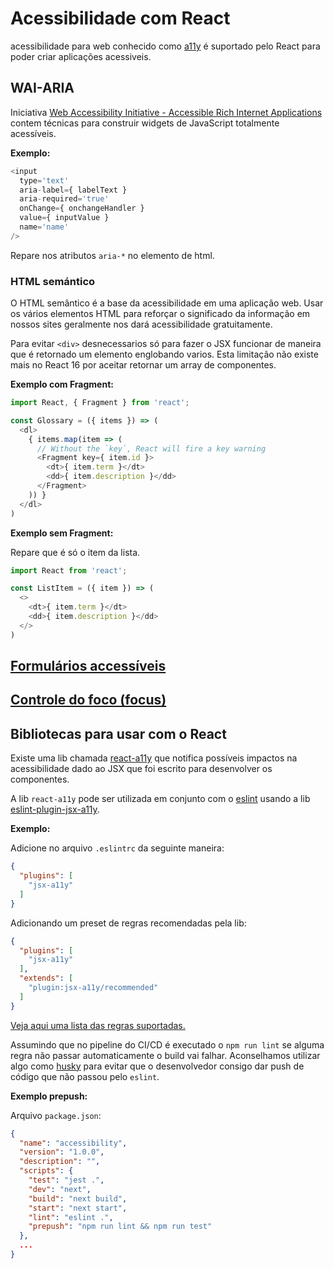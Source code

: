 # Acessibilidade com React

acessibilidade para web conhecido como [a11y](https://en.wiktionary.org/wiki/a11y) é suportado pelo React para poder criar aplicações acessiveis.

## WAI-ARIA

Iniciativa [Web Accessibility Initiative - Accessible Rich Internet Applications](https://www.w3.org/WAI/intro/aria) contem técnicas para construir widgets de JavaScript totalmente acessíveis.

**Exemplo:**

```javascript
<input
  type='text' 
  aria-label={ labelText }
  aria-required='true'
  onChange={ onchangeHandler }
  value={ inputValue }
  name='name'
/>
```
Repare nos atributos `aria-*` no elemento de html.

### HTML semántico

O HTML semântico é a base da acessibilidade em uma aplicação web. Usar os vários elementos HTML para reforçar o significado da informação em nossos sites geralmente nos dará acessibilidade gratuitamente.

Para evitar `<div>` desnecessarios só para fazer o JSX funcionar de maneira que é retornado um elemento englobando varios.
Esta limitação não existe mais no React 16 por aceitar retornar um array de componentes.

**Exemplo com Fragment:**
```javascript
import React, { Fragment } from 'react';

const Glossary = ({ items }) => (
  <dl>
    { items.map(item => (
      // Without the `key`, React will fire a key warning
      <Fragment key={ item.id }>
        <dt>{ item.term }</dt>
        <dd>{ item.description }</dd>
      </Fragment>
    )) }
  </dl>
)
```

**Exemplo sem Fragment:**

Repare que é só o item da lista.

```javascript
import React from 'react';

const ListItem = ({ item }) => (
  <>
    <dt>{ item.term }</dt>
    <dd>{ item.description }</dd>
  </>
)
```

## [Formulários accessíveis](https://reactjs.org/docs/accessibility.html#accessible-forms)

## [Controle do foco (focus)](https://reactjs.org/docs/accessibility.html#focus-control)

## Bibliotecas para usar com o React

Existe uma lib chamada [react-a11y](https://github.com/reactjs/react-a11y) que notifica possíveis impactos na acessibilidade dado ao JSX que foi escrito para desenvolver os componentes.

A lib `react-a11y` pode ser utilizada em conjunto com o [eslint](https://eslint.org/) usando a lib [eslint-plugin-jsx-a11y](https://github.com/evcohen/eslint-plugin-jsx-a11y).

**Exemplo:**

Adicione no arquivo `.eslintrc` da seguinte maneira:

```json
{
  "plugins": [
    "jsx-a11y"
  ]
}
```

Adicionando um preset de regras recomendadas pela lib:

```json
{
  "plugins": [
    "jsx-a11y"
  ],
  "extends": [
    "plugin:jsx-a11y/recommended"
  ]
}
```

[Veja aqui uma lista das regras suportadas.](https://github.com/evcohen/eslint-plugin-jsx-a11y#supported-rules)

Assumindo que no pipeline do CI/CD é executado o `npm run lint` se alguma regra não passar automaticamente o build vai falhar. Aconselhamos utilizar algo como [husky](https://github.com/typicode/husky/tree/master) para evitar que o desenvolvedor consigo dar push de código que não passou pelo `eslint`.

**Exemplo prepush:**

Arquivo `package.json`:

```json
{
  "name": "accessibility",
  "version": "1.0.0",
  "description": "",
  "scripts": {
    "test": "jest .",
    "dev": "next",
    "build": "next build",
    "start": "next start",
    "lint": "eslint .",
    "prepush": "npm run lint && npm run test"
  },
  ...
}
```